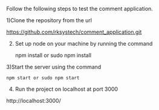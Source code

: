 Follow the following steps to test the comment application.


1)Clone the repository from the url

https://github.com/rksystech/comment_application.git

2) Set up node on your machine by running the command

    npm install or sudo npm install

3)Start the server using the command 

    npm start or sudo npm start

4) Run the project on localhost at port 3000

http://localhost:3000/
